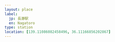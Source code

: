```yaml
---
layout: place
label:
  jp: 長瀞駅
  en: Nagatoro
type: station
location: [139.11086082458496, 36.11166856202867]
---
```

